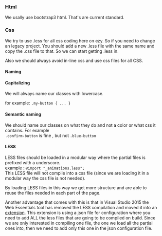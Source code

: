 ### Html
We usally use bootstrap3 html. That's are current standard.

### Css
We try to use .less for all css coding here on ezy. So if you need to change an legacy project.
You should add a new .less file with the same name and copy the .css file to that. So we can start getting .less in.

Also we should always avoid in-line css and use css files for all CSS.

#### Naming

#### Capitalizing
We will always name our classes with lowercase.

for example:
`.my-button { ... }` 

#### Semantic naming

We should name our classes on what they do and not a color or what css it contains. For example  
 `.confirm-button` is fine , but not `.blue-button`

#### LESS
LESS files should be loaded in a modular way where the partial files is prefixed with a underscore.  
example : 
`@import "_animations.less";`  
This LESS file will not compile into a css file (since we are loading it in a modular way the css file is not needed).

By loading LESS files in this way we get more structure and are able to reuse the files needed in each part of the page.  


Another advantage that comes with this is that in Visual Studio 2015 the Web Essentials tool has removed the LESS compilation and moved it into an [extension](https://visualstudiogallery.msdn.microsoft.com/3b329021-cd7a-4a01-86fc-714c2d05bb6c). This extension is using a json file for configuration where you need to add ALL the less files that are going to be compiled on build. Since we are only interested in compiling one file, the one we load all the partial ones into, then we need to add only this one in the json configuration file. 







